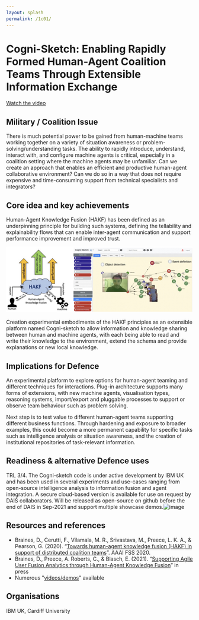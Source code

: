 ```yaml
---
layout: splash
permalink: /1c01/
---
```


# Cogni-Sketch: Enabling Rapidly Formed Human-Agent Coalition Teams Through Extensible Information Exchange

[Watch the video](https://ibm.box.com/v/Showcase-1c01-video)

## Military / Coalition Issue
There is much potential power to be gained from human-machine teams working together on a variety of situation awareness or problem-solving/understanding tasks.  The ability to rapidly introduce, understand, interact with, and configure machine agents is critical, especially in a coalition setting where the machine agents may be unfamiliar. Can we create an approach that enables an efficient and productive human-agent collaborative environment? Can we do so in a way that does not require expensive and time-consuming support from technical specialists and integrators?

## Core idea and key achievements
Human-Agent Knowledge Fusion (HAKF) has been defined as an underpinning principle for building such systems, defining the tellability and explainability flows that can enable inter-agent communication and support performance improvement and improved trust.

![image info](/dais/achievements/images/1c01_figure1.jpg)

Creation experimental embodiments of the HAKF principles as an extensible platform named Cogni-sketch to allow information and knowledge sharing between human and machine agents, with each being able to read and write their knowledge to the environment, extend the schema and provide explanations or new local knowledge. 

## Implications for Defence
An experimental platform to explore options for human-agent teaming and different techniques for interactions. Plug-in architecture supports many forms of extensions, with new machine agents, visualisation types, reasoning systems, import/export and pluggable processes to support or observe team behaviour such as problem solving.

Next step is to test value to different human-agent teams supporting different business functions. Through hardening and exposure to broader examples, this could become a more permanent capability for specific tasks such as intelligence analysis or situation awareness, and the creation of institutional repositories of task-relevant information.

## Readiness & alternative Defence uses
TRL 3/4. The Cogni-sketch code is under active development by IBM UK and has been used in several experiments and use-cases ranging from open-source intelligence analysis to information fusion and agent integration. A secure cloud-based version is available for use on request by DAIS collaborators. Will be released as open-source on github before the end of DAIS in Sep-2021 and support multiple showcase demos.![image](https://user-images.githubusercontent.com/151790/129343424-4db09e94-f495-4ba8-8ee0-2d30400ed0c0.png)

## Resources and references
* Braines, D., Cerutti, F., Vilamala, M. R., Srivastava, M., Preece, L. K. A., & Pearson, G. (2020). “[Towards human-agent knowledge fusion (HAKF) in support of distributed coalition teams](/doc-5919/)”. AAAI FSS 2020.
* Braines, D., Preece, A. Roberts, C., & Blasch, E. (2021). “[Supporting Agile User Fusion Analytics through Human-Agent Knowledge Fusion](/doc-6145/)” in press
* Numerous "[videos/demos](/Cogni-sketch/)" available

## Organisations
IBM UK, Cardiff University
